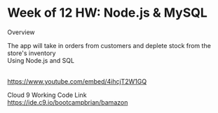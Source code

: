 # Week of 12 HW: Node.js & MySQL
Overview<br>

The app will take in orders from customers and deplete stock from the store's inventory<br>
Using Node.js and SQL<br><br>

https://www.youtube.com/embed/4ihcjT2W1GQ<br>

Cloud 9 Working Code Link<br>
https://ide.c9.io/bootcampbrian/bamazon
